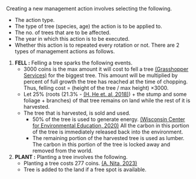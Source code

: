 Creating a new management action involves selecting the following.
* The action type.
* The type of tree (species, age) the action is to be applied to.
* The no. of trees that are to be affected.
* The year in which this action is to be executed.
* Whether this action is to repeated every rotation or not.
There are 2 types of management actions as follows.
1. **FELL :** Felling a tree sparks the following events.
	* 3000 coins is the max amount it will cost to fell a tree [(Grasshopper Services)](https://www.grasshopperservices.ie/tree-removal-cost/) for the biggest tree. This amount will be multiplied by percent of full growth the tree has reached at the time of chopping. Thus, felling cost = (height of the tree / max height) $\times 3000$.
	* Let 25% (roots (21.3% - [(H. He et. al, 2018)](https://www.researchgate.net/publication/344244004_Allometric_biomass_equations_for_12_tree_species_in_coniferous_and_broadleaved_mixed_forests_Northeastern_China)) + the stump and some foliage + branches) of that tree remains on land while the rest of it is harvested.
	* The tree that is harvested, is sold and used.
		* 50% of the tree is used to generate energy. [(Wisconsin Center for Environmental Education, 2020)](https://www.uwsp.edu/wp-content/uploads/2023/11/keep-facts-wood.pdf)  All the carbon in this portion of the tree is immediately released back into the environment.
		* The remaining portion of the harvested tree is used as lumber. The carbon in this portion of the tree is locked away and removed from the world.
2. **PLANT :** Planting a tree involves the following.
	* Planting a tree costs 277 coins. [(A. Nita, 2023)](https://lawnlove.com/blog/cost-to-plant-tree/)
	* Tree is added to the land if a free spot is available.